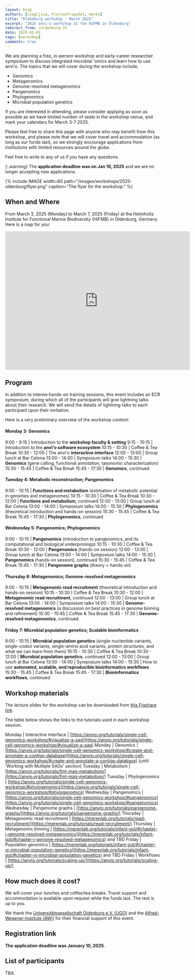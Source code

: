 ```yaml
---
layout: blog
authors: [ivagljiva, FlorianTrigodet, meren]
title: "Oldenburg workshop - March 2025"
excerpt: "2025 anvi'o workshop at the HIFMB in Oldenburg"
redirect_from: /oldenburg-25
date: 2025-03-03
tags: [workshop]
comments: true
---
```


We are planning a free, in-person workshop and early-career researcher symposium to discuss integrated microbial 'omics and learn how to use anvi'o. The topics that we will cover during the workshop include,

* Genomics
* Metagenomics
* Genome-resolved metagenomics
* Pangenomics
* Phylogenomics
* Microbial population genetics

If you are interested in attending, please consider applying as soon as possible as we have limited number of seats in the workshop venue, and mark your calendars for March 3-7 2025.

Please feel free to share this page with anyone who may benefit from this workshop, and please note that we will cover travel and accommodation (as long as our funds last), so we strongly encourage applications from institutions with limited resources around the globe.

Feel free to write to any of us if you have any questions.

{:.warning}
The **application deadline was on Jan 10, 2025** and we are no longer accepting new applications.

{% include IMAGE width=80 path="/images/workshops/2025-oldenburg/flyer.png" caption="The flyer for the workshop." %}

## When and Where

From March 3, 2025 (Monday) to March 7, 2025 (Friday) at the Helmholtz Institute for Functional Marine Biodiversity (HIFMB) in Oldenburg, Germany. Here is a map for you:

<p><center>
<iframe src="https://www.google.com/maps/embed?pb=!1m18!1m12!1m3!1d2392.8755266399307!2d8.172422278515025!3d53.15406087223417!2m3!1f0!2f0!3f0!3m2!1i1024!2i768!4f13.1!3m3!1m2!1s0x47b6dfcd31a139a3%3A0xe17f26e2f76ff2c8!2sHelmholtz%20Institute%20for%20Functional%20Marine%20Biodiversity%20at%20the%20University%20of%20Oldenburg!5e0!3m2!1sen!2sde!4v1734100072289!5m2!1sen!2sde" width="600" height="450" style="border:0" allowfullscreen=""></iframe>
</center></p>

## Program

In addition to intense hands-on training sessions, this event includes an ECR symposium, during which all of the participants will give lightning talks about their research. We will send the details of lightning talks to each participant upon their invitation.

Here is a very preliminary overview of the workshop content:

#### Monday 3: Genomics

9:00 - 9:15 | Introduction to the **workshop faculty & setting**
9:15 - 10:15 | Introduction to the **anvi'o software ecosystem**
10:15 - 10:30 | Coffee & Tea Break
10:30 - 12:00 | The anvi'o **interactive interface**
12:00 - 13:00 | Group lunch at Bar Celona
13:00 - 14:00 | Symposium talks
14:00 - 15:30 | **Genomics** (gene calling, functional annotation, taxonomic characterization)
15:30 - 15:45 | Coffee & Tea Break
15:45 - 17:30 | **Genomics**, continued

#### Tuesday 4: Metabolic reconstruction; Pangenomics

9:00 - 10:15 | **Functions and metabolism** (estimation of metabolic potential in genomes and metagenomes)
10:15 - 10:30 | Coffee & Tea Break
10:30 - 12:00 | **Functions and metabolism**, continued
12:00 - 13:00 | Group lunch at Bar Celona
13:00 - 14:00 | Symposium talks
14:00 - 15:30 | **Phylogenomics** (theoretical introduction and hands-on session)
15:30 - 15:45 | Coffee & Tea Break
15:45 - 17:30 | **Phylogenomics**, continued

#### Wednesday 5: Pangenomics; Phylogenomics

9:00 - 10:15 | **Pangenomics** (introduction to pangenomics, and its computational and biological underpinnings)
10:15 - 10:30 | Coffee & Tea Break
10:30 - 12:00 | **Pangenomics** (hands-on session)
12:00 - 13:00 | Group lunch at Bar Celona
13:00 - 14:00 | Symposium talks
14:00 - 15:30 | **Pangenomics** (hands-on session), continued
15:30 - 15:45 | Coffee & Tea Break
15:45 - 17:30 | **Pangenome graphs** (theory + hands-on)

#### Thursday 6: Metagenomics; Genome-resolved metagenomics

9:00 - 10:15 | **Metagenomic read recruitment** (theoretical introduction and hands-on session)
10:15 - 10:30 | Coffee & Tea Break
10:30 - 12:00 | **Metagenomic read recruitment**, continued
12:00 - 13:00 | Group lunch at Bar Celona
13:00 - 14:00 | Symposium talks
14:00 - 15:30 | **Genome-resolved metagenomics** (a discussion on best practices in genome binning and refinement)
15:30 - 15:45 | Coffee & Tea Break
15:45 - 17:30 | **Genome-resolved metagenomics**, continued

#### Friday 7: Microbial population genetics; Scalable bioinformatics

9:00 - 10:15 | **Microbial population genetics** (single-nucleotide variants, single-codon variants, single-amino acid variants, protein structures, and what we can learn from them)
10:15 - 10:30 | Coffee & Tea Break
10:30 - 12:00 | **Microbial population genetics**, continued
12:00 - 13:00 | Group lunch at Bar Celona
13:00 - 14:00 | Symposium talks
14:00 - 15:30 | How to use **automated, scalable, and reproducible bioinformatics workflows**
15:30 - 15:45 | Coffee & Tea Break
15:45 - 17:30 | **Bioninformatics workflows**, continued

## Workshop materials

The lecture slides for the workshop can be downloaded from [this Figshare link](https://figshare.com/articles/presentation/Lecture_Slides_for_the_anvi_o_workshop_in_Oldenburg/28525244).

The table below shows the links to the tutorials used in each workshop session.

Monday | Interactive interface | [https://anvio.org/tutorials/single-cell-genomics-workshop/#visualize-a-sag](https://anvio.org/tutorials/single-cell-genomics-workshop/#visualize-a-sag)
Monday | Genomics | [https://anvio.org/tutorials/single-cell-genomics-workshop/#create-and-annotate-a-contigs-database](https://anvio.org/tutorials/single-cell-genomics-workshop/#create-and-annotate-a-contigs-database) (until 'Working with Multiple SAGs' section)
Tuesday | Metabolism | [https://anvio.org/tutorials/fmt-mag-metabolism/](https://anvio.org/tutorials/fmt-mag-metabolism/)
Tuesday | Phylogenomics | [https://anvio.org/tutorials/single-cell-genomics-workshop/#phylogenomics](https://anvio.org/tutorials/single-cell-genomics-workshop/#phylogenomics)
Wednesday | Pangenomics | [https://anvio.org/tutorials/single-cell-genomics-workshop/#pangenomics](https://anvio.org/tutorials/single-cell-genomics-workshop/#pangenomics)
Wednesday | Pangenome graphs | [https://anvio.org/tutorials/pangenome-graphs/](https://anvio.org/tutorials/pangenome-graphs/)
Thursday | Metagenomic read recruitment | [https://merenlab.org/tutorials/read-recruitment/](https://merenlab.org/tutorials/read-recruitment/)
Thursday | Metagenomic binning | [https://merenlab.org/tutorials/infant-gut/#chapter-i-genome-resolved-metagenomics](https://merenlab.org/tutorials/infant-gut/#chapter-i-genome-resolved-metagenomics) and TBD
Friday | Population genomics | [https://merenlab.org/tutorials/infant-gut/#chapter-vi-microbial-population-genetics](https://merenlab.org/tutorials/infant-gut/#chapter-vi-microbial-population-genetics) and TBD
Friday | Workflows | [https://anvio.org/tutorials/scaling-up/](https://anvio.org/tutorials/scaling-up/)

## How much does it cost?

We will cover your lunches and coffee/tea breaks. Travel support and accommodation is available upon request while the funds last. The rest is up to you.

We thank the [Universitätsgesellschaft Oldenburg e.V. (UGO)](https://uol.de/ugo) and the [Alfred-Wegener-Institute (AWI)](https://www.awi.de/) for their financial support of this event.

## Registration link

**The application deadline was January 10, 2025**.

## List of participants

TBA.
